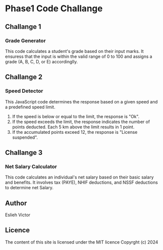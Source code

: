 # Phase1 Code Challange
## Challange 1
### Grade Generator
This code calculates a student's grade based on their input marks. It ensuress that the input is within the valid range of 0 to 100 and assigns a grade (A, B, C, D, or E) accordinglly.
## Challange 2
### Speed Detector
This JavaScript code determines the response based on a given speed and a predefined speed limit.
1. If the speed is below or equal to the limit, the response is "Ok".
2. If the speed exceeds the limit, the response indicates the number of points deducted. Each 5 km above the limit results in 1 point.
3. If the accumulated points exceed 12, the response is "License suspended".
## Challange 3
### Net Salary Calculator
This code calculates an individual's net salary based on their basic salary and benefits. It involves tax (PAYE), NHIF deductions, and NSSF deductions to determine net Salary.
## Author
Eslieh Victor

## Licence
The content of this site is licensed under the MIT licence
Copyrght (c) 2024
